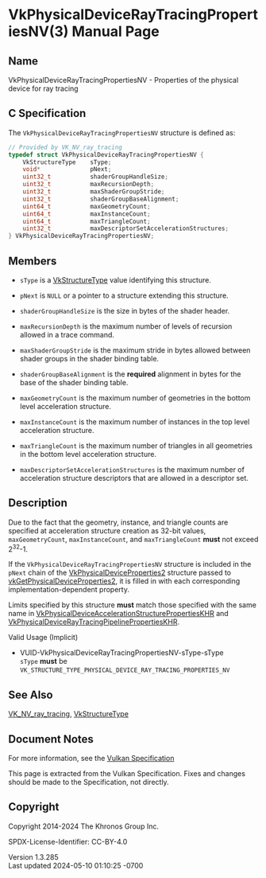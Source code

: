 # VkPhysicalDeviceRayTracingPropertiesNV(3) Manual Page

## Name

VkPhysicalDeviceRayTracingPropertiesNV - Properties of the physical
device for ray tracing



## <a href="#_c_specification" class="anchor"></a>C Specification

The `VkPhysicalDeviceRayTracingPropertiesNV` structure is defined as:

``` c
// Provided by VK_NV_ray_tracing
typedef struct VkPhysicalDeviceRayTracingPropertiesNV {
    VkStructureType    sType;
    void*              pNext;
    uint32_t           shaderGroupHandleSize;
    uint32_t           maxRecursionDepth;
    uint32_t           maxShaderGroupStride;
    uint32_t           shaderGroupBaseAlignment;
    uint64_t           maxGeometryCount;
    uint64_t           maxInstanceCount;
    uint64_t           maxTriangleCount;
    uint32_t           maxDescriptorSetAccelerationStructures;
} VkPhysicalDeviceRayTracingPropertiesNV;
```

## <a href="#_members" class="anchor"></a>Members

- `sType` is a [VkStructureType](https://registry.khronos.org/vulkan/specs/1.3-extensions/man/html/VkStructureType.html) value identifying
  this structure.

- `pNext` is `NULL` or a pointer to a structure extending this
  structure.

- `shaderGroupHandleSize` is the size in bytes of the shader header.

- <span id="limits-maxRecursionDepth"></span> `maxRecursionDepth` is the
  maximum number of levels of recursion allowed in a trace command.

- `maxShaderGroupStride` is the maximum stride in bytes allowed between
  shader groups in the shader binding table.

- `shaderGroupBaseAlignment` is the **required** alignment in bytes for
  the base of the shader binding table.

- `maxGeometryCount` is the maximum number of geometries in the bottom
  level acceleration structure.

- `maxInstanceCount` is the maximum number of instances in the top level
  acceleration structure.

- `maxTriangleCount` is the maximum number of triangles in all
  geometries in the bottom level acceleration structure.

- `maxDescriptorSetAccelerationStructures` is the maximum number of
  acceleration structure descriptors that are allowed in a descriptor
  set.

## <a href="#_description" class="anchor"></a>Description

Due to the fact that the geometry, instance, and triangle counts are
specified at acceleration structure creation as 32-bit values,
`maxGeometryCount`, `maxInstanceCount`, and `maxTriangleCount` **must**
not exceed 2<sup>32</sup>-1.

If the `VkPhysicalDeviceRayTracingPropertiesNV` structure is included in
the `pNext` chain of the
[VkPhysicalDeviceProperties2](https://registry.khronos.org/vulkan/specs/1.3-extensions/man/html/VkPhysicalDeviceProperties2.html)
structure passed to
[vkGetPhysicalDeviceProperties2](https://registry.khronos.org/vulkan/specs/1.3-extensions/man/html/vkGetPhysicalDeviceProperties2.html),
it is filled in with each corresponding implementation-dependent
property.

Limits specified by this structure **must** match those specified with
the same name in
[VkPhysicalDeviceAccelerationStructurePropertiesKHR](https://registry.khronos.org/vulkan/specs/1.3-extensions/man/html/VkPhysicalDeviceAccelerationStructurePropertiesKHR.html)
and
[VkPhysicalDeviceRayTracingPipelinePropertiesKHR](https://registry.khronos.org/vulkan/specs/1.3-extensions/man/html/VkPhysicalDeviceRayTracingPipelinePropertiesKHR.html).

Valid Usage (Implicit)

- <a href="#VUID-VkPhysicalDeviceRayTracingPropertiesNV-sType-sType"
  id="VUID-VkPhysicalDeviceRayTracingPropertiesNV-sType-sType"></a>
  VUID-VkPhysicalDeviceRayTracingPropertiesNV-sType-sType  
  `sType` **must** be
  `VK_STRUCTURE_TYPE_PHYSICAL_DEVICE_RAY_TRACING_PROPERTIES_NV`

## <a href="#_see_also" class="anchor"></a>See Also

[VK_NV_ray_tracing](https://registry.khronos.org/vulkan/specs/1.3-extensions/man/html/VK_NV_ray_tracing.html),
[VkStructureType](https://registry.khronos.org/vulkan/specs/1.3-extensions/man/html/VkStructureType.html)

## <a href="#_document_notes" class="anchor"></a>Document Notes

For more information, see the <a
href="https://registry.khronos.org/vulkan/specs/1.3-extensions/html/vkspec.html#VkPhysicalDeviceRayTracingPropertiesNV"
target="_blank" rel="noopener">Vulkan Specification</a>

This page is extracted from the Vulkan Specification. Fixes and changes
should be made to the Specification, not directly.

## <a href="#_copyright" class="anchor"></a>Copyright

Copyright 2014-2024 The Khronos Group Inc.

SPDX-License-Identifier: CC-BY-4.0

Version 1.3.285  
Last updated 2024-05-10 01:10:25 -0700
